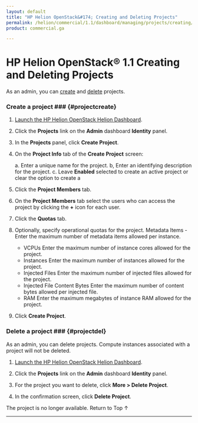 ```yaml
---
layout: default
title: "HP Helion OpenStack&#174; Creating and Deleting Projects"
permalink: /helion/commercial/1.1/dashboard/managing/projects/creating/
product: commercial.ga

---
```

<!--PUBLISHED-->

<script>

function PageRefresh {
onLoad="window.refresh"
}

PageRefresh();

</script>

<!--
<p style="font-size: small;"> <a href="/helion/commercial/1.1/ga1/install/">&#9664; PREV</a> | <a href="/helion/commercial/1.1/ga1/install-overview/">&#9650; UP</a> | <a href="/helion/commercial/1.1/ga1/">NEXT &#9654;</a></p> 
-->

# HP Helion OpenStack&#174; 1.1 Creating and Deleting Projects

As an admin, you can [create](#projectcreate) and [delete](#projectsdel) projects. 

### Create a project ### {#projectcreate}

1. [Launch the HP Helion OpenStack Helion Dashboard](/helion/openstack/1.1/dashboard/login/).

2. Click the **Projects** link on the **Admin** dashboard **Identity** panel.

3. In the **Projects** panel, click **Create Project**.

4. On the **Project Info** tab of the **Create Project** screen:

	a. Enter a unique name for the project.
	b, Enter an identifying description for the project.
	c. Leave **Enabled** selected to create an active project or clear the option to create a 

5. Click the **Project Members** tab. 

6. On the **Project Members** tab select the users who can access the project by clicking the **+** icon for each user.

7. Click the **Quotas** tab. 

8. Optionally, specify operational quotas for the project.     Metadata Items - Enter the maximum number of metadata items allowed per instance.

	* VCPUs Enter the maximum number of instance cores allowed for the project.
	* Instances Enter the maximum number of instances allowed for the project.
	* Injected Files Enter the maximum number of injected files allowed for the project.
	* Injected File Content Bytes Enter the maximum number of content bytes allowed per injected file.
	* RAM Enter the maximum megabytes of instance RAM allowed for the project.

9. Click **Create Project**.

### Delete a project ### {#projectdel}

As an admin, you can delete projects. Compute instances associated with a project will not be deleted.

1. [Launch the HP Helion OpenStack Helion Dashboard](/helion/openstack/1.1/dashboard/login/).

2. Click the **Projects** link on the **Admin** dashboard **Identity** panel.

3. For the project you want to delete, click **More &gt; Delete Project**.

4. In the confirmation screen, click **Delete Project**.
<p>The project is no longer available.  <a href="#top" style="padding:14px 0px 14px 0px; text-decoration: none;"> Return to Top &#8593; </a></p>

----
